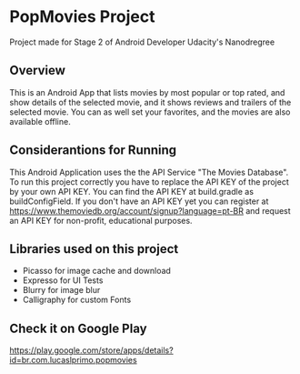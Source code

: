 # PopMovies Project

Project made for Stage 2 of Android Developer Udacity's Nanodregree

## Overview

This is an Android App that lists movies by most popular or top rated, and show details of the selected movie, and it shows reviews and trailers of the selected movie. You can as well set your favorites, and the movies are also available offline. 

## Considerantions for Running

This Android Application uses the the API Service "The Movies Database". To run this project correctly you have to replace the API KEY of the project by your own API KEY. You can find the API KEY at build.gradle as buildConfigField. If you don't have an API KEY yet you can register at https://www.themoviedb.org/account/signup?language=pt-BR and request an API KEY for non-profit, educational purposes.

## Libraries used on this project

- Picasso for image cache and download
- Expresso for UI Tests
- Blurry for image blur
- Calligraphy for custom Fonts

## Check it on Google Play

https://play.google.com/store/apps/details?id=br.com.lucaslprimo.popmovies






 
